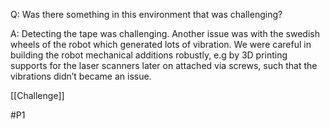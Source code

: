 Q: Was there something in this environment that was challenging?

A: Detecting the tape was challenging. Another issue was with the swedish wheels of the robot which generated lots of vibration. We were careful in building the robot mechanical additions robustly, e.g by 3D printing supports for the laser scanners later on attached via screws, such that the vibrations didn’t became an issue.

[[Challenge]]

#P1 
